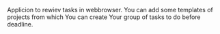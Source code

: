Applicion to rewiev tasks in webbrowser.
You can add some templates of projects from which You can create Your group of tasks to do before deadline. 
